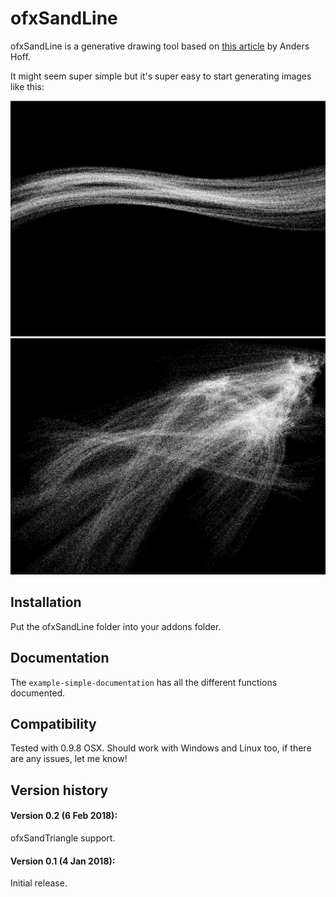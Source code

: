 ofxSandLine
=====================================
ofxSandLine is a generative drawing tool based on [this article](http://inconvergent.net/grains-of-sand/) by Anders Hoff.

It might seem super simple but it's super easy to start generating images like this:

![screenshot0](screenshots/blending0.png)
![screenshot1](screenshots/blending1.png)

Installation
------------
Put the ofxSandLine folder into your addons folder.

Documentation
------------
The `example-simple-documentation` has all the different functions documented.

Compatibility
------------
Tested with 0.9.8 OSX. Should work with Windows and Linux too, if there are any issues, let me know!

Version history
------------
#### Version 0.2 (6 Feb 2018):
ofxSandTriangle support.

#### Version 0.1 (4 Jan 2018):
Initial release.
